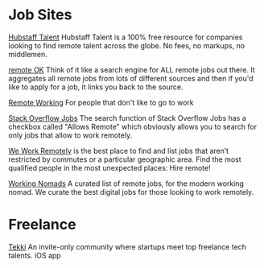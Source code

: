 # Job Sites [](id=job-sites)

[Hubstaff Talent](https://talent.hubstaff.com/)
Hubstaff Talent is a 100% free resource for companies looking to find remote talent across the globe. No fees, no markups, no middlemen.

[remote OK](http://remoteok.io/)
Think of it like a search engine for ALL remote jobs out there. It aggregates all remote jobs from lots of different sources and then if you'd like to apply for a job, it links you back to the source.

[Remote Working](http://www.remoteworking.co)
For people that don't like to go to work

[Stack Overflow Jobs](https://stackoverflow.com/jobs?allowsremote=true)
The search function of Stack Overflow Jobs has a checkbox called "Allows Remote" which obviously allows you to search for only jobs that allow  to work remotely.

[We Work Remotely](https://weworkremotely.com) is the best place to find and list jobs that aren’t restricted by commutes or a particular geographic area. Find the most qualified people in the most unexpected places: Hire remote!

[Working Nomads](http://www.workingnomads.co)
A curated list of remote jobs, for the modern working nomad.
We curate the best digital jobs for those looking to work remotely.

# Freelance 

[Tekki](https://gotekki.com)
An invite-only community where startups meet top freelance tech talents.
iOS app

